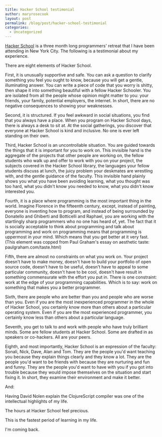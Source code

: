 ```yaml
---
title: Hacker School testimonial
author: maryrosecook
layout: post
permalink: /blog/post/hacker-school-testimonial
categories:
  - Uncategorized
---
```

[Hacker School][1] is a three month long programmers' retreat that I have been attending in New York City. The following is a testimonial about my experience.

There are eight elements of Hacker School.

First, it is unusually supportive and safe. You can ask a question to clarify something you feel you ought to know, because you will get a gentle, illuminating answer. You can write a piece of code that you worry is shitty, then shape it into something beautiful with a fellow Hacker Schooler. You are isolated from all the people whose opinion might matter to you: your friends, your family, potential employers, the internet. In short, there are no negative consequences to showing your weaknesses.

Second, it is structured. If you feel awkward in social situations, you find that you always have a place. When you program on Hacker School days, there is always a desk to sit at. At the social gatherings, you discover that everyone at Hacker School is kind and inclusive. No one is ever left standing on their own.

Third, Hacker School is an uncontrollable situation. You are guided towards the things that it is important for you to work on. This invisible hand is the aggregate of the projects that other people are working on, the fellow students who walk up and offer to work with you on your project, the subjects covered in the Hacker School library, the languages your fellow students discuss at lunch, the juicy problem your deskmates are wrestling with, and the gentle guidance of the faculty. This invisible hand plainly shows you what you have been avoiding learning, what you thought was too hard, what you didn't know you needed to know, what you didn't know interested you.

Fourth, it is a place where programming is the most important thing in the world. Imagine Florence in the fifteenth century, except, instead of painting, everyone is inventing how to program, and instead of being surrounded by Donatello and Ghiberti and Botticelli and Raphael, you are working with the startlingly sharp programmers who no one has heard of, yet. The fact that it is socially acceptable to think about programming and talk about programming and work on programming means that programming is uppermost in your mind. Which means that you get better at it very fast. (This element was copped from Paul Graham's essay on aesthetic taste: paulgraham.com/taste.html)

Fifth, there are almost no constraints on what you work on. Your project doesn't have to make money, doesn't have to build your portfolio of open source code, doesn't have to be useful, doesn't have to appeal to some particular community, doesn't have to be cool, doesn't have result in something commensurate with the effort you put in. There is one constraint: work at the edge of your programming capabilities. Which is to say: work on something that makes you a better programmer.

Sixth, there are people who are better than you and people who are worse than you. Even if you are the most inexperienced programmer in the whole of Hacker School, you certainly know more than others about a particular operating system. Even if you are the most experienced programmer, you certainly know less than others about a particular language.

Seventh, you get to talk to and work with people who have truly brilliant minds. Some are fellow students at Hacker School. Some are drafted in as speakers or co-hackers. All are your peers.

Eighth, and most importantly, Hacker School is an expression of the faculty: Sonali, Nick, Dave, Alan and Tom. They are the people you'd want teaching you because they explain things clearly and they know a lot. They are the people you'd want to be friends with because they are nurturing and fun and funny. They are the people you'd want to have with you if you got into trouble because they would impose themselves on the situation and start fixing it. In short, they examine their environment and make it better.

And:

Having David Nolen explain the ClojureScript compiler was one of the intellectual highlights of my life.

The hours at Hacker School feel precious.

This is the fastest period of learning in my life.

I'm coming back.

 [1]: http://hackerschool.com